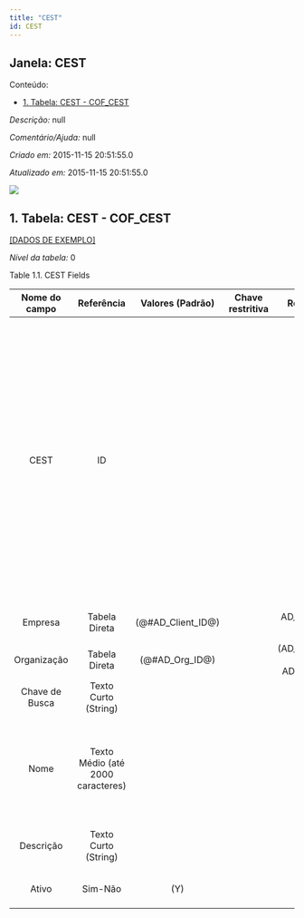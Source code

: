 ```yaml
---
title: "CEST"
id: CEST
---
```

<div id="d17471e1" class="section chapter">

<div class="titlepage">

<div>

<div>

## Janela: CEST

</div>

</div>

</div>

<div class="toc">

<div class="toc-title">

Conteúdo:

</div>

  - <span class="section">[1. Tabela: CEST -
    COF\_CEST](#d17471e23)</span>

</div>

<span class="emphasis">*Descrição:* </span> null

<span class="emphasis">*Comentário/Ajuda:* </span>null

<span class="emphasis"> *Criado em:* </span>2015-11-15 20:51:55.0

<span class="emphasis">*Atualizado em:* </span>2015-11-15 20:51:55.0

![](/img/manual/CEST.png)

<div id="d17471e23" class="section section">

<div class="titlepage">

<div>

<div>

## 1. Tabela: CEST - COF\_CEST

</div>

</div>

</div>

[\[DADOS DE EXEMPLO\]](data/COF_CEST_data)

<span class="emphasis">*Nível da tabela:* </span>0

</div>

<div id="d17471e32" class="table">

<div class="table-title">

Table 1.1. CEST
Fields

</div>

<div class="table-contents">

| Nome do campo  |            Referência             |   Valores (Padrão)   | Chave restritiva |                Regra de validação                |                    Descrição                    |                                                                                                                                                                            Comentário/Ajuda                                                                                                                                                                            |
| :------------: | :-------------------------------: | :------------------: | :--------------: | :----------------------------------------------: | :---------------------------------------------: | :--------------------------------------------------------------------------------------------------------------------------------------------------------------------------------------------------------------------------------------------------------------------------------------------------------------------------------------------------------------------: |
|      CEST      |                ID                 |                      |                  |                                                  | Código Especificador da Substituição Tributária | O CEST (código especificador da substituição tributária) foi apresentado na NT 2015.003 e definido no Convênio do ICMS 92 (de 20 de agosto de 2015). Conforme a documentação “estabelece a sistemática de uniformização e identificação das mercadorias e bens passíveis de sujeição aos regimes de substituição tributária e de antecipação de recolhimento do ICMS”. |
|    Empresa     |           Tabela Direta           | (@\#AD\_Client\_ID@) |                  |        AD\_Client.AD\_Client\_ID \< \> 0         |       (semelhante ao primeiro relatório)        |                                                                                                                                                                          (ver o mesmo acima)                                                                                                                                                                           |
|  Organização   |           Tabela Direta           |  (@\#AD\_Org\_ID@)   |                  | (AD\_Org.IsSummary='N' OR AD\_Org.AD\_Org\_ID=0) |       (semelhante ao primeiro relatório)        |                                                                                                                                                                          (ver o mesmo acima)                                                                                                                                                                           |
| Chave de Busca |       Texto Curto (String)        |                      |                  |                                                  |       (semelhante ao primeiro relatório)        |                                                                                                                                                                          (ver o mesmo acima)                                                                                                                                                                           |
|      Nome      | Texto Médio (até 2000 caracteres) |                      |                  |                                                  |      Alphanumeric identifier of the entity      |                                                                                                              The name of an entity (record) is used as an default search option in addition to the search key. The name is up to 60 characters in length.                                                                                                              |
|   Descrição    |       Texto Curto (String)        |                      |                  |                                                  |    Optional short description of the record     |                                                                                                                                                              A description is limited to 255 characters.                                                                                                                                                               |
|     Ativo      |              Sim-Não              |         (Y)          |                  |                                                  |       (semelhante ao primeiro relatório)        |                                                                                                                                                                          (ver o mesmo acima)                                                                                                                                                                           |

</div>

</div>

  

</div>
